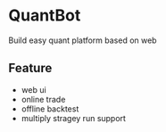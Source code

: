 # QuantBot 

Build easy quant platform based on web 


## Feature

- web ui
- online trade
- offline backtest
- multiply stragey run support

